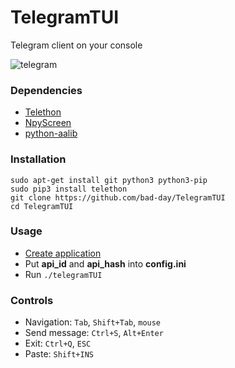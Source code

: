# TelegramTUI
Telegram client on your console

![telegram](https://user-images.githubusercontent.com/18473198/37569384-a4d32e70-2af2-11e8-948c-5a177b384657.png)

### Dependencies
* [Telethon](https://github.com/LonamiWebs/Telethon)
* [NpyScreen](https://github.com/bad-day/npyscreen)
* [python-aalib](http://jwilk.net/software/python-aalib)

### Installation
`sudo apt-get install git python3 python3-pip`  
`sudo pip3 install telethon`  
`git clone https://github.com/bad-day/TelegramTUI`   
`cd TelegramTUI`

### Usage
* [Create application](https://core.telegram.org/api/obtaining_api_id)  
* Put **api_id** and **api_hash** into **config.ini**  
* Run `./telegramTUI`

### Controls
* Navigation: `Tab`, `Shift+Tab`, `mouse`  
* Send message: `Ctrl+S`, `Alt+Enter`  
* Exit: `Ctrl+Q`, `ESC`  
* Paste: `Shift+INS`
